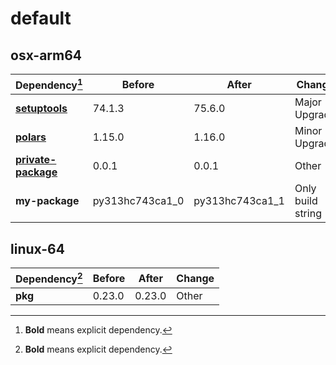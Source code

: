 # default

## osx-arm64

|Dependency[^1]|Before|After|Change|
|-|-|-|-|
|[**setuptools**](https://pypi.org/project/setuptools)|74.1.3|75.6.0|Major Upgrade|
|[**polars**](https://prefix.dev/channels/conda-forge/packages/polars)|1.15.0|1.16.0|Minor Upgrade|
|[**private-package**](https://prefix.dev/channels/setup-pixi-test/packages/private-package)|0.0.1|0.0.1|Other|
|**my-package**|py313hc743ca1_0|py313hc743ca1_1|Only build string|

## linux-64

|Dependency[^1]|Before|After|Change|
|-|-|-|-|
|**pkg**|0.23.0|0.23.0|Other|

[^1]: **Bold** means explicit dependency.
[^2]: Dependency got downgraded.
